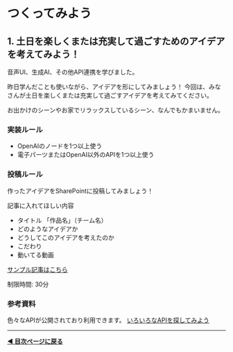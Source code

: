 # つくってみよう

## 1. 土日を楽しくまたは充実して過ごすためのアイデアを考えてみよう！

音声UI、生成AI、その他API連携を学びました。

昨日学んだことも使いながら、アイデアを形にしてみましょう！
今回は、みなさんが土日を楽しくまたは充実して過ごすアイデアを考えてみてください。

お出かけのシーンやお家でリラックスしているシーン、なんでもかまいません。


### 実装ルール
- OpenAIのノードを1つ以上使う
- 電子パーツまたはOpenAI以外のAPIを1つ以上使う

### 投稿ルール
作ったアイデアをSharePointに投稿してみましょう！

記事に入れてほしい内容
- タイトル 「作品名」（チーム名）
- どのようなアイデアか
- どうしてこのアイデアを考えたのか
- こだわり
- 動いてる動画

[サンプル記事はこちら](https://protoout.sharepoint.com/sites/h24-protoout-idea-sheet/SitePages/%E3%82%A2%E3%82%A4%E3%83%87%E3%82%A2%E6%8A%95%E7%A8%BF%E4%BE%8B.aspx?web=1)



制限時間: 30分


### 参考資料
色々なAPIが公開されており利用できます。
[いろいろなAPIを探してみよう](https://github.com/public-apis/public-apis?tab=readme-ov-file)




---

**[◀ 目次ページに戻る](./readme.md)**
